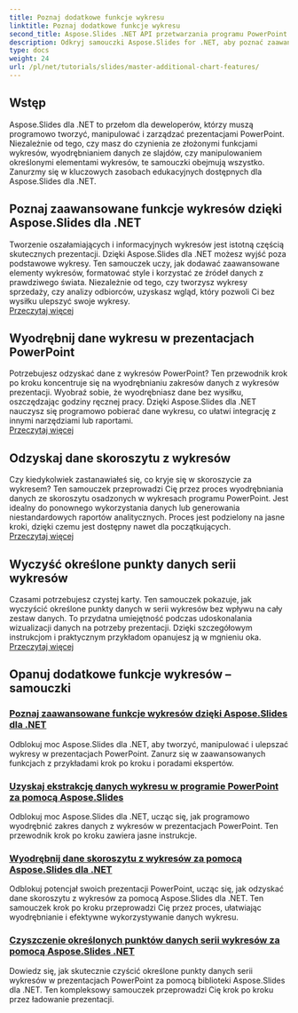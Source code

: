 ```yaml
---
title: Poznaj dodatkowe funkcje wykresu
linktitle: Poznaj dodatkowe funkcje wykresu
second_title: Aspose.Slides .NET API przetwarzania programu PowerPoint
description: Odkryj samouczki Aspose.Slides for .NET, aby poznać zaawansowane funkcje wykresów, wyodrębnić dane z wykresów i manipulować danymi serii w prezentacjach PowerPoint.
type: docs
weight: 24
url: /pl/net/tutorials/slides/master-additional-chart-features/
---
```

## Wstęp

Aspose.Slides dla .NET to przełom dla deweloperów, którzy muszą programowo tworzyć, manipulować i zarządzać prezentacjami PowerPoint. Niezależnie od tego, czy masz do czynienia ze złożonymi funkcjami wykresów, wyodrębnianiem danych ze slajdów, czy manipulowaniem określonymi elementami wykresów, te samouczki obejmują wszystko. Zanurzmy się w kluczowych zasobach edukacyjnych dostępnych dla Aspose.Slides dla .NET.

## Poznaj zaawansowane funkcje wykresów dzięki Aspose.Slides dla .NET  
Tworzenie oszałamiających i informacyjnych wykresów jest istotną częścią skutecznych prezentacji. Dzięki Aspose.Slides dla .NET możesz wyjść poza podstawowe wykresy. Ten samouczek uczy, jak dodawać zaawansowane elementy wykresów, formatować style i korzystać ze źródeł danych z prawdziwego świata. Niezależnie od tego, czy tworzysz wykresy sprzedaży, czy analizy odbiorców, uzyskasz wgląd, który pozwoli Ci bez wysiłku ulepszyć swoje wykresy.  
[Przeczytaj więcej](./master-advanced-chart-features/)


## Wyodrębnij dane wykresu w prezentacjach PowerPoint  
Potrzebujesz odzyskać dane z wykresów PowerPoint? Ten przewodnik krok po kroku koncentruje się na wyodrębnianiu zakresów danych z wykresów prezentacji. Wyobraź sobie, że wyodrębniasz dane bez wysiłku, oszczędzając godziny ręcznej pracy. Dzięki Aspose.Slides dla .NET nauczysz się programowo pobierać dane wykresu, co ułatwi integrację z innymi narzędziami lub raportami.  
[Przeczytaj więcej](./get-chart-data-extraction/)


## Odzyskaj dane skoroszytu z wykresów  
Czy kiedykolwiek zastanawiałeś się, co kryje się w skoroszycie za wykresem? Ten samouczek przeprowadzi Cię przez proces wyodrębniania danych ze skoroszytu osadzonych w wykresach programu PowerPoint. Jest idealny do ponownego wykorzystania danych lub generowania niestandardowych raportów analitycznych. Proces jest podzielony na jasne kroki, dzięki czemu jest dostępny nawet dla początkujących.  
[Przeczytaj więcej](./extract-workbook-data-from-charts/)


## Wyczyść określone punkty danych serii wykresów  
Czasami potrzebujesz czystej karty. Ten samouczek pokazuje, jak wyczyścić określone punkty danych w serii wykresów bez wpływu na cały zestaw danych. To przydatna umiejętność podczas udoskonalania wizualizacji danych na potrzeby prezentacji. Dzięki szczegółowym instrukcjom i praktycznym przykładom opanujesz ją w mgnieniu oka.  
[Przeczytaj więcej](./clearing-specific-chart-series-data-points/)

## Opanuj dodatkowe funkcje wykresów – samouczki
### [Poznaj zaawansowane funkcje wykresów dzięki Aspose.Slides dla .NET](./master-advanced-chart-features/)
Odblokuj moc Aspose.Slides dla .NET, aby tworzyć, manipulować i ulepszać wykresy w prezentacjach PowerPoint. Zanurz się w zaawansowanych funkcjach z przykładami krok po kroku i poradami ekspertów.
### [Uzyskaj ekstrakcję danych wykresu w programie PowerPoint za pomocą Aspose.Slides](./get-chart-data-extraction/)
Odblokuj moc Aspose.Slides dla .NET, ucząc się, jak programowo wyodrębnić zakres danych z wykresów w prezentacjach PowerPoint. Ten przewodnik krok po kroku zawiera jasne instrukcje.
### [Wyodrębnij dane skoroszytu z wykresów za pomocą Aspose.Slides dla .NET](./extract-workbook-data-from-charts/)
Odblokuj potencjał swoich prezentacji PowerPoint, ucząc się, jak odzyskać dane skoroszytu z wykresów za pomocą Aspose.Slides dla .NET. Ten samouczek krok po kroku przeprowadzi Cię przez proces, ułatwiając wyodrębnianie i efektywne wykorzystywanie danych wykresu.
### [Czyszczenie określonych punktów danych serii wykresów za pomocą Aspose.Slides .NET](./clearing-specific-chart-series-data-points/)
Dowiedz się, jak skutecznie czyścić określone punkty danych serii wykresów w prezentacjach PowerPoint za pomocą biblioteki Aspose.Slides dla .NET. Ten kompleksowy samouczek przeprowadzi Cię krok po kroku przez ładowanie prezentacji.